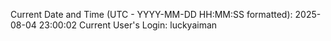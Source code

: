 Current Date and Time (UTC - YYYY-MM-DD HH:MM:SS formatted): 2025-08-04 23:00:02
Current User's Login: luckyaiman
